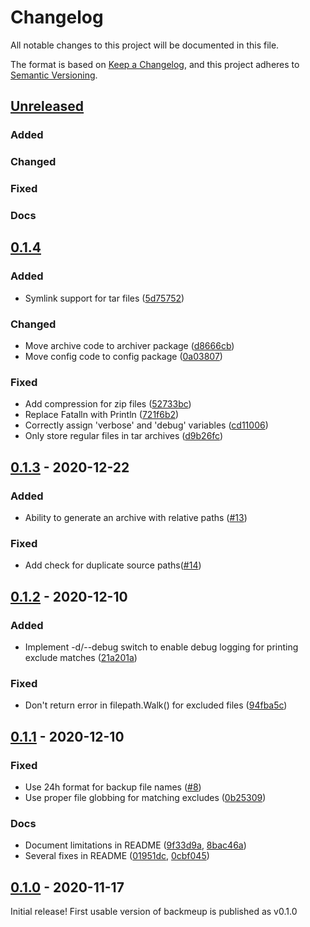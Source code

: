 # Changelog

All notable changes to this project will be documented in this file.

The format is based on [Keep a Changelog](https://keepachangelog.com/en/1.0.0/),
and this project adheres to [Semantic Versioning](https://semver.org/spec/v2.0.0.html).

## [Unreleased]
### Added
### Changed
### Fixed
### Docs

## [0.1.4]
### Added
- Symlink support for tar files ([5d75752](https://github.com/d-Rickyy-b/backmeup/commit/5d757525bbde26429e90a30ea5fba8d721db6f72))
### Changed
- Move archive code to archiver package ([d8666cb](https://github.com/d-Rickyy-b/backmeup/commit/d8666cb5d3acc25a77f3d84f92c52301687dd6ae))
- Move config code to config package ([0a03807](https://github.com/d-Rickyy-b/backmeup/commit/0a038077a21c88781abf77b85a6a9da7b60df9f6))
### Fixed
- Add compression for zip files ([52733bc](https://github.com/d-Rickyy-b/backmeup/commit/52733bc0dc4e1378e02467c3712ffe05b6cb3fd2))
- Replace Fatalln with Println ([721f6b2](https://github.com/d-Rickyy-b/backmeup/commit/721f6b27d1501b403d94f1273639a7a1a92b8b76))
- Correctly assign 'verbose' and 'debug' variables ([cd11006](https://github.com/d-Rickyy-b/backmeup/commit/cd110062d8f619ead0f63b4a663c3a46aedbd228))
- Only store regular files in tar archives ([d9b26fc](https://github.com/d-Rickyy-b/backmeup/commit/d9b26fc5d0b465bebec05454fecbe4b5b14538b9))

## [0.1.3] - 2020-12-22
### Added
- Ability to generate an archive with relative paths ([#13](https://github.com/d-Rickyy-b/backmeup/pull/13))
### Fixed
- Add check for duplicate source paths([#14](https://github.com/d-Rickyy-b/backmeup/pull/14))

## [0.1.2] - 2020-12-10
### Added
- Implement -d/--debug switch to enable debug logging for printing exclude matches ([21a201a](https://github.com/d-Rickyy-b/backmeup/commit/21a201a7fa7013aee2159cd18d4672ada65442b0))
### Fixed
- Don't return error in filepath.Walk() for excluded files ([94fba5c](https://github.com/d-Rickyy-b/backmeup/commit/94fba5cab11d3dc07b2ef613e81455b2c1c215bc))

## [0.1.1] - 2020-12-10
### Fixed
- Use 24h format for backup file names ([#8](https://github.com/d-Rickyy-b/backmeup/pull/8))
- Use proper file globbing for matching excludes ([0b25309](https://github.com/d-Rickyy-b/backmeup/commit/0b2530989232f7082f14e79f1036cb8f7ee6053c))
### Docs
- Document limitations in README ([9f33d9a](https://github.com/d-Rickyy-b/backmeup/commit/9f33d9adaa81c90ddd5b9b166ac61cee46317175), [8bac46a](https://github.com/d-Rickyy-b/backmeup/commit/8bac46ac6272f29e2b8b3555fcbae36619732d5c))
- Several fixes in README ([01951dc](https://github.com/d-Rickyy-b/backmeup/commit/01951dc4273ab968d616d839d7b66fdee6d69371), [0cbf045](https://github.com/d-Rickyy-b/backmeup/commit/0cbf045898889e808d462dfd0452b6a9d2715579))


## [0.1.0] - 2020-11-17
Initial release! First usable version of backmeup is published as v0.1.0 

[unreleased]: https://github.com/d-Rickyy-b/backmeup/compare/v0.1.4...HEAD
[0.1.4]: https://github.com/d-Rickyy-b/backmeup/compare/v0.1.3...v0.1.4
[0.1.3]: https://github.com/d-Rickyy-b/backmeup/compare/v0.1.2...v0.1.3
[0.1.2]: https://github.com/d-Rickyy-b/backmeup/compare/v0.1.1...v0.1.2
[0.1.1]: https://github.com/d-Rickyy-b/backmeup/compare/v0.1.0...v0.1.1
[0.1.0]: https://github.com/d-Rickyy-b/backmeup/tree/v0.1.0
